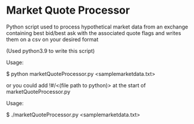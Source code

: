 # Market Quote Processor
Python script used to process hypothetical market data from an exchange containing best bid/best ask with the associated quote flags and writes them on a csv on your desired format

(Used python3.9 to write this script)

Usage:

$ python marketQuoteProcessor.py <samplemarketdata.txt>

or you could add !#/<(file path to python)> at the start of marketQuoteProcessor.py 

Usage:

$ ./marketQuoteProcessor.py <samplemarketdata.txt>
